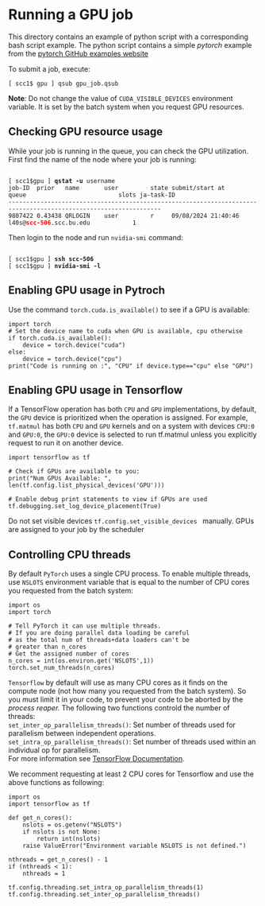 # Running a GPU job

This directory contains an example of python script with a corresponding bash script example. The python script contains a simple *pytorch* example from the [pytorch GitHub examples website](https://github.com/pytorch/examples/tree/main)

To submit a job, execute:
```
[ scc1$ gpu ] qsub gpu_job.qsub
```


**Note**: Do not change the value of `CUDA_VISIBLE_DEVICES` environment variable. It is set by the batch system when you request GPU resources.


## Checking GPU resource usage

While your job is running in the queue, you can check the GPU utilization. 
First find the name of the node where your job is running:

<pre><code>
[ scc1$gpu ] <b>qstat -u</b> username 
job-ID  prior   name       user         state submit/start at     queue                          slots ja-task-ID
-----------------------------------------------------------------------------------------------------------------
9807422 0.43438 QRLOGIN    user         r     09/08/2024 21:40:46 l40s@<b><span style="color:red">scc-506</span></b>.scc.bu.edu            1
</code></pre>

Then login to the node and run `nvidia-smi` command:

<pre><code>
[ scc1$gpu ] <b>ssh scc-506</b>
[ scc1$gpu ] <b>nvidia-smi -l</b>
</code></pre>


## Enabling GPU usage in Pytroch

Use the command `torch.cuda.is_available()` to see if a GPU is available:

```
import torch
# Set the device name to cuda when GPU is available, cpu otherwise
if torch.cuda.is_available():
    device = torch.device("cuda")
else:
    device = torch.device("cpu")
print("Code is running on :", "CPU" if device.type=="cpu" else "GPU")
```

## Enabling GPU usage in Tensorflow

If a TensorFlow operation has both `CPU` and `GPU` implementations, by default, the `GPU` device is prioritized when the operation is assigned. For example, `tf.matmul` has both `CPU` and `GPU` kernels and on a system with devices `CPU:0` and `GPU:0`, the `GPU:0` device is selected to run tf.matmul unless you explicitly request to run it on another device.

```
import tensorflow as tf

# Check if GPUs are available to you:
print("Num GPUs Available: ", len(tf.config.list_physical_devices('GPU')))

# Enable debug print statements to view if GPUs are used
tf.debugging.set_log_device_placement(True)
```
Do not set visible devices `tf.config.set_visible_devices ` manually. GPUs are assigned to your job by the scheduler


## Controlling CPU threads

By default `PyTorch` uses a single CPU process. To enable multiple threads, use `NSLOTS` environment variable that is equal to the number of CPU cores you requested from the batch system:

```
import os
import torch

# Tell PyTorch it can use multiple threads.
# If you are doing parallel data loading be careful
# as the total num of threads+data loaders can't be
# greater than n_cores 
# Get the assigned number of cores 
n_cores = int(os.environ.get('NSLOTS',1))
torch.set_num_threads(n_cores)
```

`Tensorflow` by default will use as many CPU cores as it finds on the compute node (not how many you requested from the batch system). So you must limit it in your code, to prevent your code to be aborted by the *process reaper.*
The following two functions controld the number of threads:  
`set_inter_op_parallelism_threads()`: Set number of threads used for parallelism between independent operations.  
`set_intra_op_parallelism_threads()`: Set number of threads used within an individual op for parallelism.  
For more information see [TensorFlow  Documentation](https://www.tensorflow.org/api_docs/python/tf/config/threading).

We recomment requesting at least 2 CPU cores for Tensorflow and use the above functions as following:

```
import os
import tensorflow as tf

def get_n_cores():
    nslots = os.getenv("NSLOTS")
    if nslots is not None:
        return int(nslots)
    raise ValueError("Environment variable NSLOTS is not defined.")

nthreads = get_n_cores() - 1
if (nthreads < 1):
    nthreads = 1

tf.config.threading.set_intra_op_parallelism_threads(1)
tf.config.threading.set_inter_op_parallelism_threads()
```




